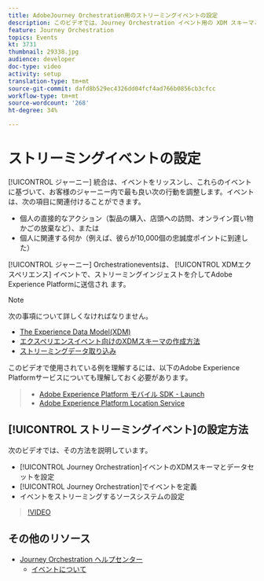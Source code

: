 ```yaml
---
title: AdobeJourney Orchestration用のストリーミングイベントの設定
description: このビデオでは、Journey Orchestration イベント用の XDM スキーマとデータセットの設定方法、Journey Orchestration でのイベントの定義方法、イベントをストリーミングするソースシステムの設定方法について説明します
feature: Journey Orchestration
topics: Events
kt: 3731
thumbnail: 29338.jpg
audience: developer
doc-type: video
activity: setup
translation-type: tm+mt
source-git-commit: dafd8b529ec4326dd04fcf4ad766b0856cb3cfcc
workflow-type: tm+mt
source-wordcount: '268'
ht-degree: 34%

---
```



# ストリーミングイベントの設定

[!UICONTROL ジャーニー] 統合は、イベントをリッスンし、これらのイベントに基づいて、お客様のジャーニー内で最も良い次の行動を調整します。イベントは、次の項目に関連付けることができます。

* 個人の直接的なアクション（製品の購入、店頭への訪問、オンライン買い物かごの放棄など）、または
* 個人に関連する何か（例えば、彼らが10,000個の忠誠度ポイントに到達した）

[!UICONTROL ジャーニー] Orchestrationeventsは、 [!UICONTROL XDMエクスペリエンス] イベントで、ストリーミングインジェストを介してAdobe Experience Platformに送信され ます。

>[!NOTE]
>
>次の事項について詳しくなければなりません。
>
>* [The Experience Data Model(XDM)](https://docs.adobe.com/content/help/en/platform-learn/tutorials/schemas/understanding-the-xdm-system-and-experience-data-model.html)
>* [エクスペリエンスイベント向けのXDMスキーマの作成方法](https://docs.adobe.com/content/help/en/platform-learn/tutorials/schemas/create-your-first-schema-with-out-of-the-box-components.html)
>* [ストリーミングデータ取り込み](https://docs.adobe.com/content/help/en/platform-learn/tutorials/data-ingestion/understanding-streaming-ingestion.html)
>
>
このビデオで使用されている例を理解するには、以下のAdobe Experience Platformサービスについても理解しておく必要があります。
>
>* [Adobe Experience Platform モバイル SDK - Launch](https://docs.adobe.com/content/help/en/core-services-learn/tutorials/launch-mobile/understanding-the-mobile-sdks.html)
>* [Adobe Experience Platform Location Service](https://docs.adobe.com/content/help/ja-JP/places/using/home.html)


## [!UICONTROL ストリーミングイベント]の設定方法

次のビデオでは、その方法を説明しています。

* [!UICONTROL Journey Orchestration]イベントのXDMスキーマとデータセットを設定
* [!UICONTROL Journey Orchestration]でイベントを定義
* イベントをストリーミングするソースシステムの設定

>[!VIDEO](https://video.tv.adobe.com/v/29338?quality=12)

## その他のリソース

* [Journey Orchestration ヘルプセンター](https://docs.adobe.com/content/help/ja-JP/journeys/using/journey-orchestration-home.html)
   * [イベントについて](https://docs.adobe.com/content/help/en/journeys/using/events-journeys/about-events.html)
